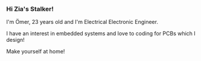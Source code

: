 ### Hi Zia's Stalker! 

I'm Ömer, 23 years old and I'm Electrical Electronic Engineer.

I have an interest in embedded systems and love to coding for PCBs which I design!

 Make yourself at home!

